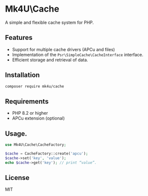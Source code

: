 # Mk4U\Cache

A simple and flexible cache system for PHP.

## Features

* Support for multiple cache drivers (APCu and files)
* Implementation of the `Psr\SimpleCache\CacheInterface` interface.
* Efficient storage and retrieval of data.

## Installation

```bash
composer require mk4u/cache
```

## Requirements

* PHP 8.2 or higher
* APCu extension (optional)

## Usage.

```php
use Mk4U\Cache\CacheFactory;

$cache = CacheFactory::create('apcu');
$cache->set('key', 'value');
echo $cache->get('key'); // print “value”.
```

## License

MIT